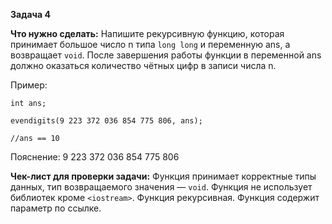 **Задача 4**

**Что нужно сделать:**
Напишите рекурсивную функцию, которая принимает большое число n типа `long long` и переменную ans, 
а возвращает `void`. После завершения работы функции в переменной ans должно оказаться количество 
чётных цифр в записи числа n. 

Пример:
```
int ans;

evendigits(9 223 372 036 854 775 806, ans);

//ans == 10
```
Пояснение: 9 223 372 036 854 775 806

**Чек-лист для проверки задачи:**
Функция принимает корректные типы данных, тип возвращаемого значения —  `void`.
Функция не использует библиотек кроме `<iostream>`.
Функция рекурсивная.
Функция содержит параметр по ссылке.